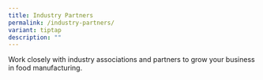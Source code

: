 ```yaml
---
title: Industry Partners
permalink: /industry-partners/
variant: tiptap
description: ""
---
```

<p>Work closely with industry associations and partners to grow your business
in food manufacturing.</p>